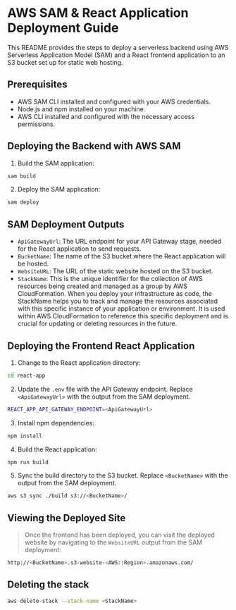 # AWS SAM & React Application Deployment Guide

This README provides the steps to deploy a serverless backend using AWS Serverless Application Model (SAM) and a React frontend application to an S3 bucket set up for static web hosting.

## Prerequisites

- AWS SAM CLI installed and configured with your AWS credentials.
- Node.js and npm installed on your machine.
- AWS CLI installed and configured with the necessary access permissions.

## Deploying the Backend with AWS SAM

1. Build the SAM application:

```bash
sam build
```

2. Deploy the SAM application:

```bash
sam deploy
```

## SAM Deployment Outputs

- `ApiGatewayUrl`: The URL endpoint for your API Gateway stage, needed for the React application to send requests.
- `BucketName`: The name of the S3 bucket where the React application will be hosted.
- `WebsiteURL`: The URL of the static website hosted on the S3 bucket.
- `StackName`: This is the unique identifier for the collection of AWS resources being created and managed as a group by AWS CloudFormation. When you deploy your infrastructure as code, the StackName helps you to track and manage the resources associated with this specific instance of your application or environment. It is used within AWS CloudFormation to reference this specific deployment and is crucial for updating or deleting resources in the future.

## Deploying the Frontend React Application

1. Change to the React application directory:

```bash
cd react-app
```

2. Update the `.env` file with the API Gateway endpoint. Replace `<ApiGatewayUrl>` with the output from the SAM deployment.

```bash
REACT_APP_API_GATEWAY_ENDPOINT=<ApiGatewayUrl>
```

3. Install npm dependencies:

```bash
npm install
```

4. Build the React application:

```bash
npm run build
```

5. Sync the build directory to the S3 bucket. Replace `<BucketName>` with the output from the SAM deployment.

```bash
aws s3 sync ./build s3://<BucketName>/
```

## Viewing the Deployed Site

> Once the frontend has been deployed, you can visit the deployed website by navigating to the `WebsiteURL` output from the SAM deployment:

```bash
http://<BucketName>.s3-website-<AWS::Region>.amazonaws.com/
```

## Deleting the stack

```bash
aws delete-stack --stack-name <StackName>
```
